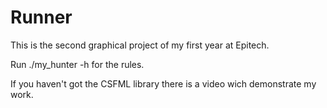 # Runner
This is the second graphical project of my first year at Epitech.

Run ./my_hunter -h for the rules.

If you haven't got the CSFML library there is a video wich demonstrate my work.
